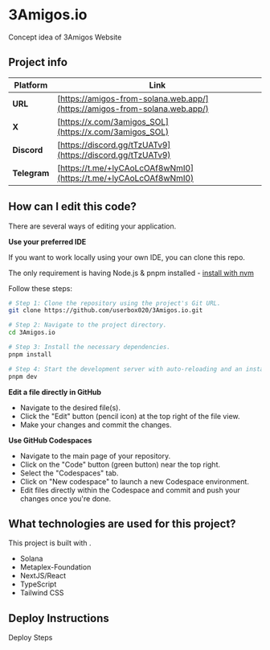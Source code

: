# 3Amigos.io
Concept idea of 3Amigos Website

## Project info

| Platform  | Link |
|-----------|------|
| **URL**   | [https://amigos-from-solana.web.app/](https://amigos-from-solana.web.app/) |
| **X**     | [https://x.com/3amigos_SOL](https://x.com/3amigos_SOL) |
| **Discord** | [https://discord.gg/tTzUATv9](https://discord.gg/tTzUATv9) |
| **Telegram** | [https://t.me/+lyCAoLcOAf8wNmI0](https://t.me/+lyCAoLcOAf8wNmI0) |


## How can I edit this code?

There are several ways of editing your application.

**Use your preferred IDE**

If you want to work locally using your own IDE, you can clone this repo.

The only requirement is having Node.js & pnpm installed - [install with nvm](https://github.com/nvm-sh/nvm#installing-and-updating)

Follow these steps:

```sh
# Step 1: Clone the repository using the project's Git URL.
git clone https://github.com/userbox020/3Amigos.io.git

# Step 2: Navigate to the project directory.
cd 3Amigos.io

# Step 3: Install the necessary dependencies.
pnpm install

# Step 4: Start the development server with auto-reloading and an instant preview.
pnpm dev
```

**Edit a file directly in GitHub**

- Navigate to the desired file(s).
- Click the "Edit" button (pencil icon) at the top right of the file view.
- Make your changes and commit the changes.

**Use GitHub Codespaces**

- Navigate to the main page of your repository.
- Click on the "Code" button (green button) near the top right.
- Select the "Codespaces" tab.
- Click on "New codespace" to launch a new Codespace environment.
- Edit files directly within the Codespace and commit and push your changes once you're done.

## What technologies are used for this project?

This project is built with .

- Solana
- Metaplex-Foundation
- NextJS/React
- TypeScript
- Tailwind CSS

## Deploy Instructions

Deploy Steps

